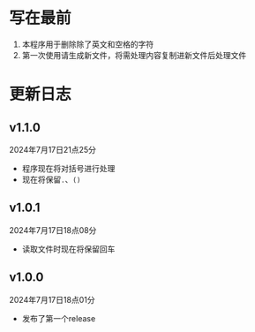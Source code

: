 # 写在最前

1. 本程序用于删除除了英文和空格的字符
2. 第一次使用请生成新文件，将需处理内容复制进新文件后处理文件

# 更新日志

## v1.1.0

2024年7月17日21点25分

- 程序现在将对括号进行处理
- 现在将保留```.```、```()```

## v1.0.1

2024年7月17日18点08分

- 读取文件时现在将保留回车

## v1.0.0

2024年7月17日18点01分

- 发布了第一个release
